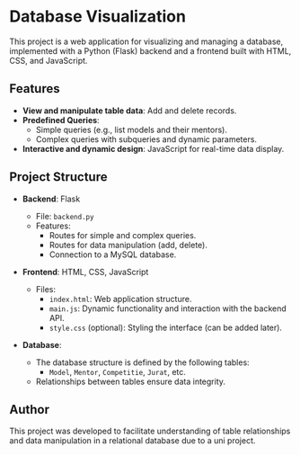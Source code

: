 # Database Visualization
This project is a web application for visualizing and managing a database, 
implemented with a Python (Flask) backend and a frontend built with HTML, CSS, and JavaScript.

## Features

- **View and manipulate table data**: Add and delete records.
- **Predefined Queries**:
  - Simple queries (e.g., list models and their mentors).
  - Complex queries with subqueries and dynamic parameters.
- **Interactive and dynamic design**: JavaScript for real-time data display.

## Project Structure

- **Backend**: Flask
  - File: `backend.py`
  - Features:
    - Routes for simple and complex queries.
    - Routes for data manipulation (add, delete).
    - Connection to a MySQL database.

- **Frontend**: HTML, CSS, JavaScript
  - Files:
    - `index.html`: Web application structure.
    - `main.js`: Dynamic functionality and interaction with the backend API.
    - `style.css` (optional): Styling the interface (can be added later).

- **Database**:
  - The database structure is defined by the following tables:
    - `Model`, `Mentor`, `Competitie`, `Jurat`, etc.
  - Relationships between tables ensure data integrity.

## Author

This project was developed to facilitate understanding of table relationships and data manipulation in a relational database due to a uni project.



